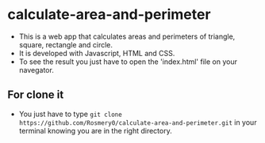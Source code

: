﻿# calculate-area-and-perimeter
 
 - This is a web app that calculates areas and perimeters of triangle, square, rectangle and circle.
 - It is developed with Javascript, HTML and CSS.
 - To see the result you just have to open the 'index.html' file on your navegator.

## For clone it
- You just have to type
`git clone https://github.com/Rosmery0/calculate-area-and-perimeter.git` in your terminal knowing you are in the right directory.
